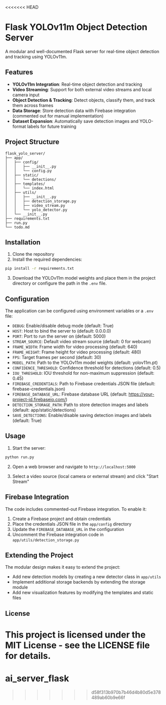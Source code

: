 <<<<<<< HEAD
# Flask YOLOv11m Object Detection Server

A modular and well-documented Flask server for real-time object detection and tracking using YOLOv11m.

## Features

- **YOLOv11m Integration**: Real-time object detection and tracking
- **Video Streaming**: Support for both external video streams and local camera input
- **Object Detection & Tracking**: Detect objects, classify them, and track them across frames
- **Data Storage**: Store detection data with Firebase integration (commented out for manual implementation)
- **Dataset Expansion**: Automatically save detection images and YOLO-format labels for future training

## Project Structure

```
flask_yolo_server/
├── app/
│   ├── config/
│   │   ├── __init__.py
│   │   └── config.py
│   ├── static/
│   │   └── detections/
│   ├── templates/
│   │   └── index.html
│   ├── utils/
│   │   ├── __init__.py
│   │   ├── detection_storage.py
│   │   ├── video_stream.py
│   │   └── yolo_detector.py
│   └── __init__.py
├── requirements.txt
├── run.py
└── todo.md
```

## Installation

1. Clone the repository
2. Install the required dependencies:

```bash
pip install -r requirements.txt
```

3. Download the YOLOv11m model weights and place them in the project directory or configure the path in the `.env` file.

## Configuration

The application can be configured using environment variables or a `.env` file:

- `DEBUG`: Enable/disable debug mode (default: True)
- `HOST`: Host to bind the server to (default: 0.0.0.0)
- `PORT`: Port to run the server on (default: 5000)
- `STREAM_SOURCE`: Default video stream source (default: 0 for webcam)
- `FRAME_WIDTH`: Frame width for video processing (default: 640)
- `FRAME_HEIGHT`: Frame height for video processing (default: 480)
- `FPS`: Target frames per second (default: 30)
- `MODEL_PATH`: Path to the YOLOv11m model weights (default: yolov11m.pt)
- `CONFIDENCE_THRESHOLD`: Confidence threshold for detections (default: 0.5)
- `IOU_THRESHOLD`: IOU threshold for non-maximum suppression (default: 0.45)
- `FIREBASE_CREDENTIALS`: Path to Firebase credentials JSON file (default: firebase-credentials.json)
- `FIREBASE_DATABASE_URL`: Firebase database URL (default: https://your-project-id.firebaseio.com/)
- `DETECTION_STORAGE_PATH`: Path to store detection images and labels (default: app/static/detections)
- `SAVE_DETECTIONS`: Enable/disable saving detection images and labels (default: True)

## Usage

1. Start the server:

```bash
python run.py
```

2. Open a web browser and navigate to `http://localhost:5000`

3. Select a video source (local camera or external stream) and click "Start Stream"

## Firebase Integration

The code includes commented-out Firebase integration. To enable it:

1. Create a Firebase project and obtain credentials
2. Place the credentials JSON file in the `app/config` directory
3. Update the `FIREBASE_DATABASE_URL` in the configuration
4. Uncomment the Firebase integration code in `app/utils/detection_storage.py`

## Extending the Project

The modular design makes it easy to extend the project:

- Add new detection models by creating a new detector class in `app/utils`
- Implement additional storage backends by extending the storage module
- Add new visualization features by modifying the templates and static files

## License

This project is licensed under the MIT License - see the LICENSE file for details.
=======
# ai_server_flask
>>>>>>> d58f313b970b7b46d4b80d5e378489ab60b9e66f
